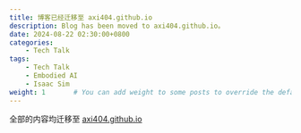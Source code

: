 ```yaml
---
title: 博客已经迁移至 axi404.github.io
description: Blog has been moved to axi404.github.io。
date: 2024-08-22 02:30:00+0800
categories:
    - Tech Talk
tags:
    - Tech Talk
    - Embodied AI
    - Isaac Sim
weight: 1       # You can add weight to some posts to override the default sorting (date descending)
---
```


全部的内容均迁移至 [axi404.github.io](axi404.github.io)